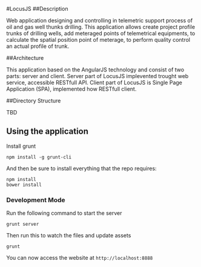 #LocusJS
##Description

Web application designing and controlling in telemetric support process of oil and gas well thunks drilling.
This application allows create project profile trunks of drilling wells, add meteraged points of telemetrical equipments,
to calculate the spatial position point of meterage, to perform quality control an actual profile of trunk.

##Architecture

This application based on the AngularJS technology and consist of two parts: server and client.
Server part of LocusJS implevented trought web service, accessible RESTfull API.
Client part of LocusJS is Single Page Application (SPA), implemented how RESTfull client.

##Directory Structure

TBD

## Using the application

Install grunt
~~~
npm install -g grunt-cli
~~~

And then be sure to install everything that the repo requires:
~~~
npm install
bower install
~~~

### Development Mode

Run the following command to start the server
~~~
grunt server
~~~

Then run this to watch the files and update assets
~~~
grunt
~~~

You can now access the website at
`http://localhost:8888`
